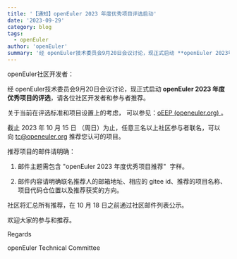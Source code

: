 ```yaml
---
title: '【通知】openEuler 2023 年度优秀项目评选启动'
date: '2023-09-29'
category: blog
tags:
  - openEuler
author: 'openEuler'
summary: '经 openEuler技术委员会9月20日会议讨论，现正式启动 **openEuler 2023年度优秀项目的评选**，请各位社区开发者和参与者推荐。'
---
```




openEuler社区开发者：

经 openEuler技术委员会9月20日会议讨论，现正式启动 **openEuler 2023
年度优秀项目的评选**，请各位社区开发者和参与者推荐。

关于当前在评选标准和项目设置上的考虑， 可以参见：[oEEP (openeuler.org) ](https://www.openeuler.org/zh/oEEP/?name=oEEP-0007%20openEuler%E4%BC%98%E7%A7%80%E9%A1%B9%E7%9B%AE%E8%AF%84%E9%80%89%E8%A7%84%E5%88%99)。



截止 2023 年 10 月 15 日
（周日）为止，任意三名以上社区参与者联名，可以向 tc@openeuler.org 推荐您认可的项目。

推荐项目的邮件请明确：

1.  邮件主题需包含 "openEuler 2023 年度优秀项目推荐"  字样。

2.  邮件内容请明确联名推荐人的邮箱地址、相应的 gitee
    id、推荐的项目名称、项目代码仓位置以及推荐获奖的方向。

社区将汇总所有推荐，在 10 月 18 日之前通过社区邮件列表公示。

欢迎大家的参与和推荐。

Regards

openEuler Technical Committee
